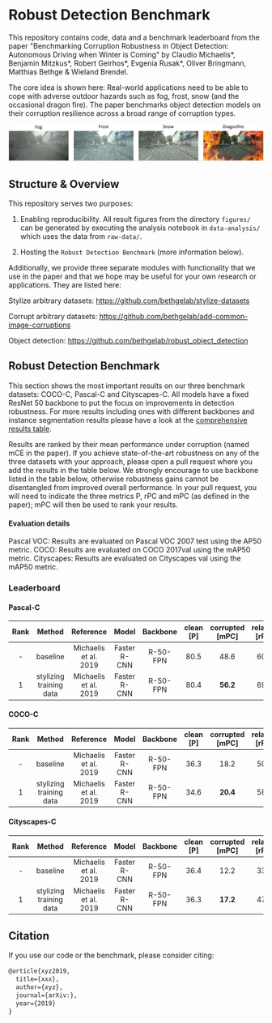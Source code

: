 # Robust Detection Benchmark

This repository contains code, data and a benchmark leaderboard from the paper "Benchmarking Corruption Robustness in Object Detection: Autonomous Driving when Winter is Coming" by Claudio Michaelis\*, Benjamin Mitzkus\*, Robert Geirhos\*, Evgenia Rusak\*, Oliver Bringmann, Matthias Bethge & Wieland Brendel.

The core idea is shown here: Real-world applications need to be able to cope with adverse outdoor hazards such as fog, frost, snow (and the occasional dragon fire). The paper benchmarks object detection models on their corruption resilience across a broad range of corruption types.

![traffic hazards](./figures/introduction/traffic_hazards.png)

## Structure & Overview

This repository serves two purposes:

1. Enabling reproducibility. All result figures from the directory ``figures/`` can be generated by executing the analysis notebook in ``data-analysis/`` which uses the data from ``raw-data/``.

2. Hosting the ``Robust Detection Benchmark`` (more information below).

Additionally, we provide three separate modules with functionality that we use in the paper and that we hope may be useful for your own research or applications. They are listed here:

Stylize arbitrary datasets:
https://github.com/bethgelab/stylize-datasets

Corrupt arbitrary datasets:
https://github.com/bethgelab/add-common-image-corruptions

Object detection:
https://github.com/bethgelab/robust_object_detection


## Robust Detection Benchmark

This section shows the most important results on our three benchmark datasets: 
COCO-C, Pascal-C and Cityscapes-C. All models have a fixed ResNet 50 backbone to put the focus on improvements in detection robustness. For more results including ones with different backbones and instance segmentation results please have a look at the [comprehensive results table](TABLE.md).

Results are ranked by their mean performance under corruption (named mCE in the paper). If you achieve state-of-the-art robustness on any of the three datasets with your approach, please open a pull request where you add the results in the table below. We strongly encourage to use backbone listed in the table below, otherwise robustness gains cannot be disentangled from improved overall performance. In your pull request, you will need to indicate the three metrics P, rPC and mPC (as defined in the paper); mPC will then be used to rank your results.


#### Evaluation details

Pascal VOC: Results are evaluated on Pascal VOC 2007 test using the AP50 metric.
COCO: Results are evaluated on COCO 2017val using the mAP50 metric.
Cityscapes: Results are evaluated on Cityscapes val using the mAP50 metric.

### Leaderboard


#### Pascal-C 

Rank | Method | Reference | Model  | Backbone  | clean \[P\] | corrupted \[mPC\] | relative \[rPC\] |
:-----:|:-----:|:-----:|:-----:|:---------:|:---------:|:--------------:|:-----:|
- | baseline                      | Michaelis et al. 2019 | Faster R-CNN | R-50-FPN | 80.5 | 48.6         | 60.4  |
1 |stylizing training data | Michaelis et al. 2019 | Faster R-CNN | R-50-FPN | 80.4 | **56.2** | 69.9 |


#### COCO-C

Rank | Method | Reference | Model  | Backbone  | clean \[P\] | corrupted \[mPC\] | relative \[rPC\] |
:-----:|:-----:|:-----:|:-----:|:---------:|:---------:|:--------------:|:-----:|
- | baseline                      | Michaelis et al. 2019 | Faster R-CNN | R-50-FPN | 36.3 | 18.2         | 50.2  |
1 |stylizing training data | Michaelis et al. 2019 | Faster R-CNN | R-50-FPN | 34.6 | **20.4** | 58.9 |

#### Cityscapes-C

Rank | Method | Reference | Model  | Backbone  | clean \[P\] | corrupted \[mPC\] | relative \[rPC\] |
:-----:|:-----:|:-----:|:-----:|:---------:|:---------:|:--------------:|:-----:|
- | baseline                      | Michaelis et al. 2019 | Faster R-CNN | R-50-FPN | 36.4 | 12.2         | 33.4  |
1 |stylizing training data | Michaelis et al. 2019 | Faster R-CNN | R-50-FPN | 36.3 | **17.2** | 47.4 |

## Citation

If you use our code or the benchmark, please consider citing:
```
@article{xyz2019,
  title={xxx},
  author={xyz},
  journal={arXiv:},
  year={2019}
}
```
